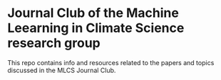 # Journal Club of the Machine Leearning in Climate Science research group

This repo contains info and resources related to the papers and topics discussed in the MLCS Journal Club.
